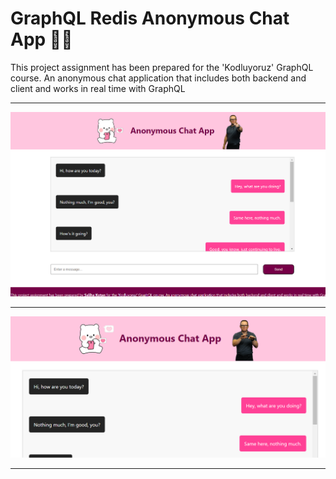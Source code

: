 # GraphQL Redis Anonymous Chat App :love_letter::gem:

This project assignment has been prepared for the 'Kodluyoruz' GraphQL course. An anonymous chat application that includes both backend and client and works in real time with GraphQL

---

![preview](prev1.png)

---

![preview](prev2.png)

---


